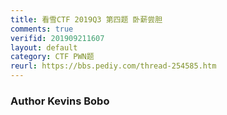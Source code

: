 ```yaml
---
title: 看雪CTF 2019Q3 第四题 卧薪尝胆
comments: true
verifid: 201909211607
layout: default
category: CTF PWN题
reurl: https://bbs.pediy.com/thread-254585.htm
---
```


### Author Kevins Bobo

